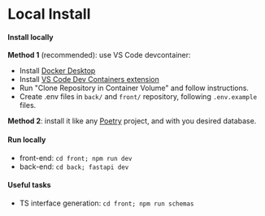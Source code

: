 # Local Install

#### Install locally

**Method 1** (recommended): use VS Code devcontainer:
  - Install [Docker Desktop](https://www.docker.com/products/docker-desktop/)
  - Install [VS Code Dev Containers extension](https://marketplace.visualstudio.com/items?itemName=ms-vscode-remote.remote-containers)
  - Run "Clone Repository in Container Volume" and follow instructions.
  - Create .env files in `back/` and `front/` repository, following `.env.example` files.

**Method 2**: install it like any [Poetry](https://python-poetry.org/) project, and with you desired database.

#### Run locally

- front-end: `cd front; npm run dev`
- back-end: `cd back; fastapi dev`

#### Useful tasks

- TS interface generation: `cd front; npm run schemas`
